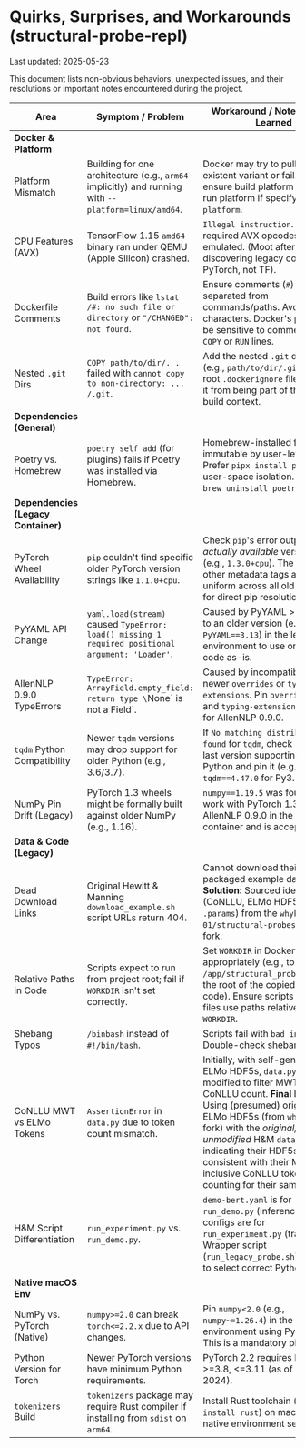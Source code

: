 # Quirks, Surprises, and Workarounds (structural-probe-repl)

Last updated: 2025-05-23

This document lists non-obvious behaviors, unexpected issues, and their resolutions or important notes encountered during the project.

| Area                        | Symptom / Problem                                                                 | Workaround / Note / Lesson Learned                                                                                                                                                                 |
|-----------------------------|-----------------------------------------------------------------------------------|----------------------------------------------------------------------------------------------------------------------------------------------------------------------------------------------------|
| **Docker & Platform**       |                                                                                   |                                                                                                                                                                                                    |
| Platform Mismatch           | Building for one architecture (e.g., `arm64` implicitly) and running with `--platform=linux/amd64`. | Docker may try to pull a non-existent variant or fail. Always ensure build platform matches run platform if specifying `--platform`.                                             |
| CPU Features (AVX)        | TensorFlow 1.15 `amd64` binary ran under QEMU (Apple Silicon) crashed.            | `Illegal instruction`. TF binary required AVX opcodes not fully emulated. (Moot after discovering legacy code is PyTorch, not TF).                                                                 |
| Dockerfile Comments         | Build errors like `lstat /#: no such file or directory` or `"/CHANGED": not found`. | Ensure comments (`#`) are cleanly separated from commands/paths. Avoid unusual characters. Docker's parser can be sensitive to comments on `COPY` or `RUN` lines.                                    |
| Nested `.git` Dirs          | `COPY path/to/dir/. .` failed with `cannot copy to non-directory: ... /.git`.     | Add the nested `.git` directory (e.g., `path/to/dir/.git`) to the root `.dockerignore` file to prevent it from being part of the Docker build context.                                             |
| **Dependencies (General)**  |                                                                                   |                                                                                                                                                                                                    |
| Poetry vs. Homebrew         | `poetry self add` (for plugins) fails if Poetry was installed via Homebrew.         | Homebrew-installed files can be immutable by user-level Poetry. Prefer `pipx install poetry` for user-space isolation. If needed, `brew uninstall poetry`.                                          |
| **Dependencies (Legacy Container)** |                                                                           |                                                                                                                                                                                                    |
| PyTorch Wheel Availability  | `pip` couldn't find specific older PyTorch version strings like `1.1.0+cpu`.        | Check `pip`'s error output for *actually available* version strings (e.g., `1.3.0+cpu`). The `+cpu` or other metadata tags aren't uniform across all old versions for direct pip resolution.      |
| PyYAML API Change           | `yaml.load(stream)` caused `TypeError: load() missing 1 required positional argument: 'Loader'`. | Caused by PyYAML >= 5.1. Pin to an older version (e.g., `PyYAML==3.13`) in the legacy environment to use original H&M code as-is.                                                               |
| AllenNLP 0.9.0 TypeErrors   | `TypeError: ArrayField.empty_field: return type \`None\` is not a Field`.           | Caused by incompatibility with newer `overrides` or `typing-extensions`. Pin `overrides==3.1.0` and `typing-extensions==3.7.4` for AllenNLP 0.9.0.                                                    |
| `tqdm` Python Compatibility | Newer `tqdm` versions may drop support for older Python (e.g., 3.6/3.7).          | If `No matching distribution found` for `tqdm`, check PyPI for the last version supporting the target Python and pin it (e.g., `tqdm==4.47.0` for Py3.7).                                           |
| NumPy Pin Drift (Legacy)    | PyTorch 1.3 wheels might be formally built against older NumPy (e.g., 1.16).      | `numpy==1.19.5` was found to work with PyTorch 1.3.0 and AllenNLP 0.9.0 in the legacy container and is acceptable.                                                                              |
| **Data & Code (Legacy)**    |                                                                                   |                                                                                                                                                                                                    |
| Dead Download Links         | Original Hewitt & Manning `download_example.sh` script URLs return 404.           | Cannot download their pre-packaged example data. **Solution:** Sourced identical files (CoNLLU, ELMo HDF5, BERT `.params`) from the `whykay-01/structural-probes` GitHub fork. |
| Relative Paths in Code      | Scripts expect to run from project root; fail if `WORKDIR` isn't set correctly.   | Set `WORKDIR` in Dockerfile appropriately (e.g., to `/app/structural_probe_original`, the root of the copied legacy code). Ensure scripts and config files use paths relative to this `WORKDIR`. |
| Shebang Typos               | `/binbash` instead of `#!/bin/bash`.                                               | Scripts fail with `bad interpreter`. Double-check shebang lines.                                                                                                                                   |
| CoNLLU MWT vs ELMo Tokens   | `AssertionError` in `data.py` due to token count mismatch.                        | Initially, with self-generated ELMo HDF5s, `data.py` was modified to filter MWTs from CoNLLU count. **Final Resolution:** Using (presumed) original H&M ELMo HDF5s (from `whykay-01` fork) with the *original, unmodified* H&M `data.py` works, indicating their HDF5s were consistent with their MWT-inclusive CoNLLU token counting for their sample. |
| H&M Script Differentiation  | `run_experiment.py` vs. `run_demo.py`.                                            | `demo-bert.yaml` is for `run_demo.py` (inference). Other configs are for `run_experiment.py` (training). Wrapper script (`run_legacy_probe.sh`) updated to select correct Python script. |
| **Native macOS Env**        |                                                                                   |                                                                                                                                                                                                    |
| NumPy vs. PyTorch (Native)| `numpy>=2.0` can break `torch<=2.2.x` due to API changes.                         | Pin `numpy<2.0` (e.g., `numpy~=1.26.4`) in the native environment using PyTorch 2.2. This is a mandatory pin.                                                                    |
| Python Version for Torch    | Newer PyTorch versions have minimum Python requirements.                            | PyTorch 2.2 requires Python >=3.8, <=3.11 (as of early 2024).                                                                                                                                      |
| `tokenizers` Build          | `tokenizers` package may require Rust compiler if installing from `sdist` on `arm64`. | Install Rust toolchain (`brew install rust`) on macOS for native environment setup.                                                                                                    |